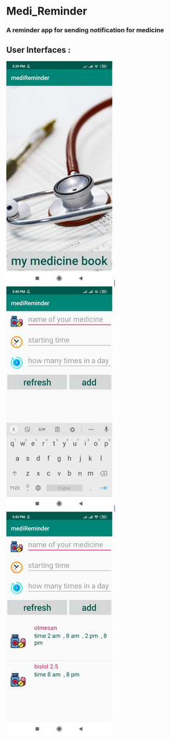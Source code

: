 # Medi_Reminder
### A reminder app for sending notification for medicine

## User Interfaces :

<img src="User_Interface_Screenshots/md01.jpg" width="280"> | <img src="User_Interface_Screenshots/md02.jpg" width="280">  | <img src="User_Interface_Screenshots/md04.jpg" width="280"> 
